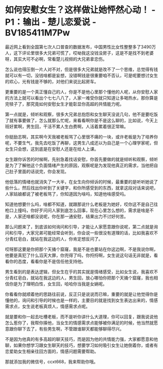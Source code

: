 # 如何安慰女生？这样做让她怦然心动！ - P1：输出 - 楚儿恋爱说 - BV185411M7Pw

最近网上看到全国第七次人口普查的数据发布，中国男性比女性整整多了3490万人，这下评论里很多大兄弟可慌了，哎呦我这没钱没房子，这是不是找不到老婆呀，其实大可不必啊，常看楚儿视频的大兄弟拿恋伤。

怎么说也得压倒一片人对不对，但是很多大兄弟就是改不了一个思维，总觉得有钱就可以有一切，没钱啥都是妄想，没错啊钱是很重要咱不否认，可是呢要想讨女生的欢心，光有钱是不够的，对他们来说比起房车。

更重要的是一个真正懂自己的人，你是不是他心里那个懂他的人呢，从你安慰人家的方法上就可以看出个七七八八了，人家一难受你就只知道让多喝热水，那你算是完犊子了，那究竟如何安慰女生才能彰显你高超的共情能力呢。

第一点就是，倾听和观察，很多大兄弟总抱怨和女生聊天没说几句，他不是要吃饭了就有事要做了，怎么就那么忙呢，来看看啊你是不是这么聊的，比如说，今天上班好累啊，男生回，干活不累人生白费啊，人活着累着很正常嘛。

你挺励志啊，其实啊今天我被老板骂了心里很不痛的一块，或许老板是为了培养你呢，不要生气，我先去吃饭了再聊，这男生八成还以为自己是一个心理学家呢，但女生只会想，这到底是在安慰人还是在给人上课。

女生跟你诉苦的时候啊，先别急着找话安慰，你首先要做的就是倾听和观察，倾听是为了了解他这个负面情绪产生的原因，观察呢是为发现他真正的需求，当他把自己肚子里面的话说完，你会发现。

他低落的情绪也就消失了一大半，在女生向你倾诉的时候，最重要的是听听她说了些什么，然后找出你听到了关键字，和你所感受到的东西，就拿这段对话来说吧，人家姑娘都说了被老板骂了，你知道因为啥吗，知道他啥感受吗。

知道他想要什么吗，啥都不知道，就跟那说什么老板是为她好，哎你这不是自己往枪口上撞吗，你好歹问问人家到底怎么回事，现在心里怎么想的，需求是啥是不是，人家还啥都没说呢，你在那一通安慰，结果出力不讨好何苦。

那么问题来了，到底该如何询问和引导，才能让人家愿意跟你说呢，第二点就是询问和引导，大家兄弟可能经常会听到，你会说一些很没有道理的话，比如我喜欢不分青红皂白，就站在我这边的人，你肯定想反问了。

哎呀那这要是你把那个天捅个窟窿，我是不是也要站在你这边啊，不是我说你啊，他要是真犯了什么滔天大罪，你兜得了吗，你捋捋啊，女生说这句话无非就是，看看你的态度，看看你是不是信任他支持他。

男生看到的是表达逻辑，但女生在乎的其实就是情绪感受，比如女生说，我喜欢不分青红皂白，就站在我这边的人，男生回，放心哪怕你把那个天捅个窟窿，我也相信你是为了理明白性，女生回，哈哈你当我是女娲呢。

你看看你就顺着他的思路往前说，反正只是说说而已嘛，重要的就是让他觉得你是懂他的，询问和引导的时候也是一样的，主要目的就是找到女生表达出来的，情感需求点，女生说老板真烦人，情感需求点呢。

就是要和你一起去吐槽老板，而不是听你讲什么大道理，你可以回复，跟我说说他怎么惹你了，我帮你揍他，当女生的情感需求点能够被你满足的时候，他当然就愿意跟你聊下去了，有些男生啊，不管跟谁聊天都能够聊得尽兴。

不是因为他真的有多高超的聊天技巧，而是因为他的共情能力强，大家都愿意和他聊，如果你想学习跟女生聊天的技巧，想要学习如何吸引女生让她倒着你，或者有恋爱助女生相亲往回方面的，情感问题需要帮助。

那就添加我的微信号，ccxt668，我来帮助你哦。